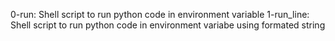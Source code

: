 0-run: Shell script to run python code in environment variable
1-run_line: Shell script to run python code in environment variabe using formated string
